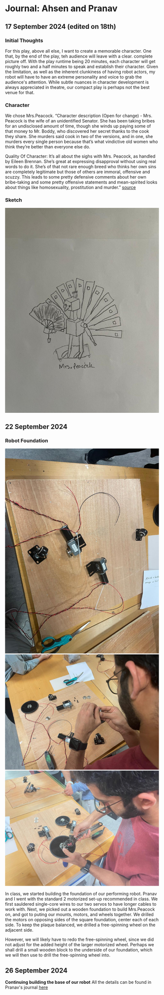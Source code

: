# Journal: Ahsen and Pranav
## 17 September 2024 (edited on 18th)

### Initial Thoughts
For this play, above all else, I want to create a memorable character. One that, by the end of the play, teh audience will leave with a clear. complete picture off. With the play runtime being 20 minutes, each character will get roughly two and a half minutes to speak and establish their character. Given the limitation, as well as the inherent clunkiness of having robot actors, my robot will have to have an extreme personality and voice to grab the audience's attention. While subtle nuances in character development is always appreciated in theatre, our compact play is perhaps not the best venue for that.

### Character
We chose Mrs.Peacock.
“Character description (Open for change) - Mrs. Peacock is the wife of an unidentified Senator. She has been taking bribes for an undisclosed amount of time, though she winds up paying some of that money to Mr. Boddy, who discovered her secret thanks to the cook they share. She murders said cook in two of the versions, and in one, she murders every single person because that’s what vindictive old women who think they’re better than everyone else do.

Quality Of Character: It’s all about the sighs with Mrs. Peacock, as handled by Eileen Brennan. She’s great at expressing disapproval without using real words to do it. She’s of that not rare enough breed who thinks her own sins are completely legitimate but those of others are immoral, offensive and scuzzy. This leads to some pretty defensive comments about her own bribe-taking and some pretty offensive statements and mean-spirited looks about things like homosexuality, prostitution and murder.”
[source](https://www.cinemablend.com/new/Every-Single-Character-Clue-Ordered-By-Greatness-40549.html)

### Sketch
![unnamed](/journal_assets/mrs.peacock_v1.jpeg)



## 22 September 2024

### Robot Foundation
![unnamed](/journal_assets/robot_foundation1.jpeg)
![unnamed](/journal_assets/robot_foundation2.jpeg)
![unnamed](/journal_assets/robot_foundation3.jpeg)

In class, we started building the foundation of our performing robot. Pranav and I went with the standard 2 motorized set-up recommended in class. We first sauldered single-core wires to our two servos to have longer cables to work with. Next, we picked out a wooden foundation to build Mrs.Peacock on, and got to puting our mounts, motors, and wheels together. We drilled the motors on opposing sides of the square foundation, center each of each side. To keep the plaque balanced, we drilled a free-spinning wheel on the adjacent side.

However, we will likely have to redo the free-spinning wheel, since we did not adjust for the added height of the larger motorized wheel. Perhaps we shall drill a small wooden block to the underside of our foundation, which we will then use to drill the free-spinning wheel into.



## 26 September 2024
**Continuing building the base of our robot**
All the details can be found in Pranav's journal [here](https://github.com/sripranav9/PerformingRobots/blob/main/journal.md#26-september-2024)